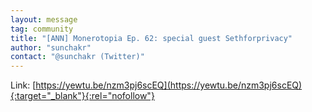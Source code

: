 ```yaml
---
layout: message
tag: community
title: "[ANN] Monerotopia Ep. 62: special guest Sethforprivacy"
author: "sunchakr"	
contact: "@sunchakr (Twitter)"
---
```


Link: [https://yewtu.be/nzm3pj6scEQ](https://yewtu.be/nzm3pj6scEQ){:target="_blank"}{:rel="nofollow"}
